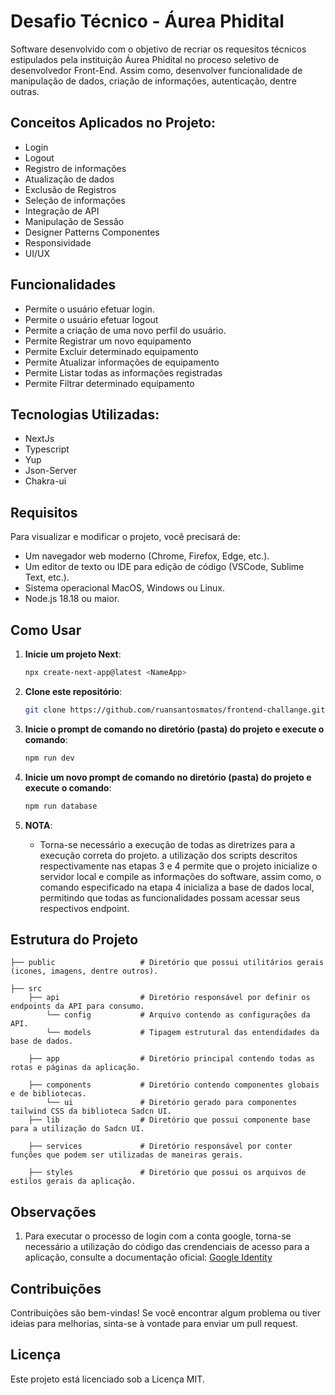 # Desafio Técnico - Áurea Phidital  

Software desenvolvido com o objetivo de recriar os requesitos técnicos estipulados pela instituição Áurea Phidital no proceso seletivo
de desenvolvedor Front-End. Assim como, desenvolver funcionalidade de manipulação de dados, criação de informações, autenticação, dentre outras. 

## Conceitos Aplicados no Projeto:

- Login
- Logout
- Registro de informações
- Atualização de dados
- Exclusão de Registros
- Seleção de informações
- Integração de API
- Manipulação de Sessão
- Designer Patterns Componentes
- Responsividade
- UI/UX

## Funcionalidades

- Permite o usuário efetuar login.
- Permite o usuário efetuar logout
- Permite a criação de uma novo perfil do usuário.
- Permite Registrar um novo equipamento
- Permite Excluir determinado equipamento
- Permite Atualizar informações de equipamento
- Permite Listar todas as informações registradas
- Permite Filtrar determinado equipamento

## Tecnologias Utilizadas:

- NextJs
- Typescript
- Yup
- Json-Server
- Chakra-ui

## Requisitos

Para visualizar e modificar o projeto, você precisará de:

- Um navegador web moderno (Chrome, Firefox, Edge, etc.).
- Um editor de texto ou IDE para edição de código (VSCode, Sublime Text, etc.).
- Sistema operacional MacOS, Windows ou Linux.
- Node.js 18.18 ou maior.

## Como Usar

1. **Inicie um projeto Next**:
    ```bash
    npx create-next-app@latest <NameApp>
    ```

2. **Clone este repositório**:
    ```bash
    git clone https://github.com/ruansantosmatos/frontend-challange.git
    ```
    
3. **Inicie o prompt de comando no diretório (pasta) do projeto e execute o comando**:
    ```bash
    npm run dev
    ```

4. **Inicie um novo prompt de comando no diretório (pasta) do projeto e execute o comando**:
    ```bash
    npm run database
    ```

5. **NOTA**:
    - Torna-se necessário a execução de todas as diretrizes para a execução correta do projeto.
    a utilização dos scripts descritos respectivamente nas etapas 3 e 4 permite que o projeto inicialize
    o servidor local e compile as informações do software, assim como, o comando especificado na etapa 4 inicializa
    a base de dados local, permitindo que todas as funcionalidades possam acessar seus respectivos endpoint.

## Estrutura do Projeto

```plaintext
├── public                   # Diretório que possui utilitários gerais (icones, imagens, dentre outros).

├── src
    ├── api                  # Diretório responsável por definir os endpoints da API para consumo.
        └── config           # Arquivo contendo as configurações da API.
        └── models           # Tipagem estrutural das entendidades da base de dados.
    
    ├── app                  # Diretório principal contendo todas as rotas e páginas da aplicação.
    
    ├── components           # Diretório contendo componentes globais e de bibliotecas.
        └── ui               # Diretório gerado para componentes tailwind CSS da biblioteca Sadcn UI.
    ├── lib                  # Diretório que possui componente base para a utilização do Sadcn UI.
    
    ├── services             # Diretório responsável por conter funções que podem ser utilizadas de maneiras gerais.
    
    ├── styles               # Diretório que possui os arquivos de estilos gerais da aplicação.

```

## Observações

1. Para executar o processo de login com a conta google, torna-se necessário a utilização do 
código das crendenciais de acesso para a aplicação, consulte a documentação oficial:
[Google Identity](https://developers.google.com/identity/protocols/oauth2?hl=pt-br)

## Contribuições
Contribuições são bem-vindas! Se você encontrar algum problema ou tiver ideias para melhorias, 
sinta-se à vontade para enviar um pull request.

## Licença
Este projeto está licenciado sob a Licença MIT.
